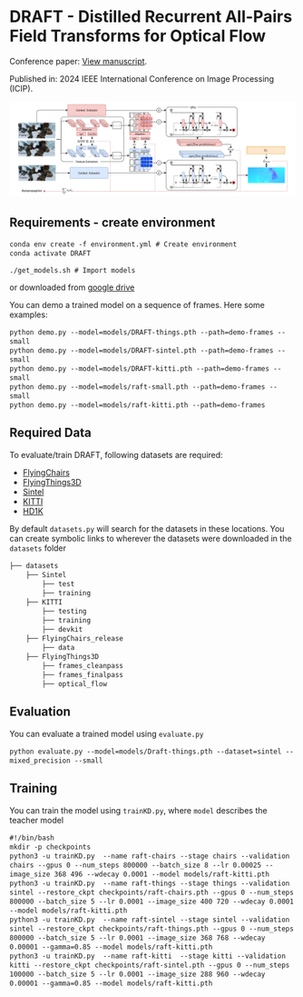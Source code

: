 # DRAFT - Distilled Recurrent All-Pairs Field Transforms for Optical Flow

Conference paper: [View manuscript](https://ieeexplore.ieee.org/document/10648058).

Published in: 2024 IEEE International Conference on Image Processing (ICIP).


<img src="DRAFT.png">

## Requirements - create environment
```Shell
conda env create -f environment.yml # Create environment
conda activate DRAFT
```
```Shell
./get_models.sh # Import models

```
or downloaded from [google drive](https://drive.google.com/drive/folders/1akKiGueJXtsCg7lcViWoeRO7UHKf7Nra?usp=sharing)

You can demo a trained model on a sequence of frames. Here some examples:
```Shell
python demo.py --model=models/DRAFT-things.pth --path=demo-frames --small
python demo.py --model=models/DRAFT-sintel.pth --path=demo-frames --small
python demo.py --model=models/DRAFT-kitti.pth --path=demo-frames --small
python demo.py --model=models/raft-small.pth --path=demo-frames --small
python demo.py --model=models/raft-kitti.pth --path=demo-frames
```

## Required Data
To evaluate/train DRAFT, following datasets are required: 
* [FlyingChairs](https://lmb.informatik.uni-freiburg.de/resources/datasets/FlyingChairs.en.html#flyingchairs)
* [FlyingThings3D](https://lmb.informatik.uni-freiburg.de/resources/datasets/SceneFlowDatasets.en.html)
* [Sintel](http://sintel.is.tue.mpg.de/)
* [KITTI](http://www.cvlibs.net/datasets/kitti/eval_scene_flow.php?benchmark=flow)
* [HD1K](http://hci-benchmark.iwr.uni-heidelberg.de/)


By default `datasets.py` will search for the datasets in these locations. You can create symbolic links to wherever the datasets were downloaded in the `datasets` folder

```Shell
├── datasets
    ├── Sintel
        ├── test
        ├── training
    ├── KITTI
        ├── testing
        ├── training
        ├── devkit
    ├── FlyingChairs_release
        ├── data
    ├── FlyingThings3D
        ├── frames_cleanpass
        ├── frames_finalpass
        ├── optical_flow
```

## Evaluation
You can evaluate a trained model using `evaluate.py`
```Shell
python evaluate.py --model=models/Draft-things.pth --dataset=sintel --mixed_precision --small
```

## Training
You can train the model using `trainKD.py`, where `model` describes the teacher model
```shell
#!/bin/bash
mkdir -p checkpoints
python3 -u trainKD.py  --name raft-chairs --stage chairs --validation chairs --gpus 0 --num_steps 800000 --batch_size 8 --lr 0.00025 --image_size 368 496 --wdecay 0.0001 --model models/raft-kitti.pth 
python3 -u trainKD.py  --name raft-things --stage things --validation sintel --restore_ckpt checkpoints/raft-chairs.pth --gpus 0 --num_steps 800000 --batch_size 5 --lr 0.0001 --image_size 400 720 --wdecay 0.0001 --model models/raft-kitti.pth
python3 -u trainKD.py  --name raft-sintel --stage sintel --validation sintel --restore_ckpt checkpoints/raft-things.pth --gpus 0 --num_steps 800000 --batch_size 5 --lr 0.0001 --image_size 368 768 --wdecay 0.00001 --gamma=0.85 --model models/raft-kitti.pth
python3 -u trainKD.py  --name raft-kitti  --stage kitti --validation kitti --restore_ckpt checkpoints/raft-sintel.pth --gpus 0 --num_steps 100000 --batch_size 5 --lr 0.0001 --image_size 288 960 --wdecay 0.00001 --gamma=0.85 --model models/raft-kitti.pth
```
